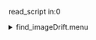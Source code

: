read_script in:0<details><summary>find_imageDrift.menu</summary><blockquote><pre>read_script in:0<details><summary>find_imageDrift.cbk</summary><blockquote><pre>read_script in:0<details><summary>ND_IN.rcp</summary><blockquote><pre>nd in
The above script included:0 seconds of data collection</pre></blockquote></details>read_script out 0 0read_script in:0<details><summary>1083_imageDrift.rcp</summary><blockquote><pre>shut	out
o1 62.75
data	tcam	both	1083.00	4
o1 60
data	tcam	both	1083.00	4
o1 55
data	tcam	both	1083.00	4
o1 50
data	tcam	both	1083.00	4
o1 45
data	tcam	both	1083.00	4
o1 40
data	tcam	both	1083.00	4
o1 35
data	tcam	both	1083.00	4
o1 30
data	tcam	both	1083.00	4
o1 25
data	tcam	both	1083.00	4
o1 20
data	tcam	both	1083.00	4
o1 15
data	tcam	both	1083.00	4
o1 10
data	tcam	both	1083.00	4
o1 5
data	tcam	both	1083.00	4
o1 0
shut in
The above script included:20540 seconds of data collection</pre></blockquote></details>read_script out 20540 20540read_script in:20540<details><summary>ND_OUT.rcp</summary><blockquote><pre>nd out
The above script included:20540 seconds of data collection</pre></blockquote></details>read_script out 41080 20540The above script included:41080 seconds of data collection</pre></blockquote></details>read_script out 41080 41080The above script included:41080 seconds of data collection</pre></blockquote></details>